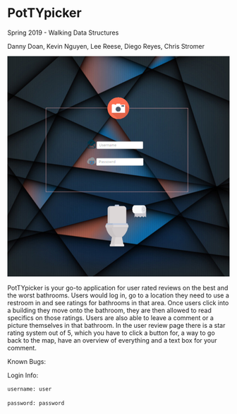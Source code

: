 # PotTYpicker
Spring 2019 - Walking Data Structures

Danny Doan, Kevin Nguyen, Lee Reese, Diego Reyes, Chris Stromer

![alt text](https://github.com/UTSA-CS-3443/PotTYpicker/blob/master/image/Login_Controller.png)

PotTYpicker is your go-to application for user rated reviews on the best and the worst bathrooms. Users would log in, go to a location they need to use a restroom in and see ratings for bathrooms in that area. Once users click into a building they move onto the bathroom, they are then allowed to read specifics on those ratings. Users are also able to leave a comment or a picture themselves in that bathroom. In the user review page there is a star rating system out of 5, which you have to click a button for, a way to go back to the map, have an overview of everything and a text box for your comment.

Known Bugs:

Login Info:

	username: user
	
	password: password
